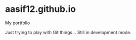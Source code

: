 # aasif12.github.io
My portfolio

Just trying to play with Git things...
Still in development mode.
